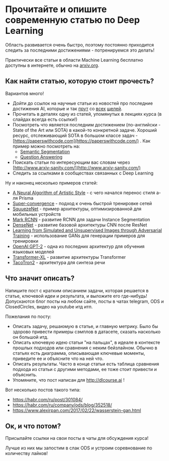 # Прочитайте и опишите современную статью по Deep Learning

Область развивается очень быстро, поэтому постоянно приходится следить за последними достижениями - потренируемся это делать!

Практически все статьи в области Machine Learning бесплатно доступны в интернете, обычно на [arxiv.org](http://arxiv.org).

## Как найти статью, которую стоит прочесть?

Вариантов много!

- Дойти до ссылок на научные статьи из новостей про последние достижения AI, которые и так [прут](https://www.wired.com/story/comedian-machine-ai-learning-puns/) со [всех](https://venturebeat.com/2019/03/18/nvidia-researchers-debut-gaugan-ai-that-creates-fake-landscapes-that-look-real/) [щелей](https://www.technologyreview.com/s/613430/this-ai-generated-musak-shows-us-the-limit-of-artificial-creativity/).
- Прочитать в деталях одну из статей, упомянутых в лекциях курса (в слайдах всегда есть ссылки!)
- Посмотреть что является последним достижением (по-английски - State of the Art или SOTA) в какой-то конкретной задаче. Хороший ресурс, отслеживающий SOTA в большом классе задач - [https://paperswithсode.com](https://paperswithcode.com/) . Как пример можно посмотреть на:
  - [Semantic Segmentation](https://paperswithcode.com/task/semantic-segmentation)
  - [Question Answering](https://paperswithcode.com/task/question-answering)
- Поискать статьи по интересующим вас словам через  [http://www.arxiv-sanity.com/](http://www.arxiv-sanity.com/)
- Следить за ссылками в сообществах связанных с Deep Learning

Ну и наконец несколько примеров статей:

- [A Neural Algorithm of Artistic Style](https://arxiv.org/abs/1508.06576) - с чего начался перенос стиля а-ля Prisma
- [Super-convergence](https://arxiv.org/abs/1708.07120) - подход к очень быстрой тренировке сетей
- [SquuezeNet](https://arxiv.org/abs/1602.07360) - пример архитектуры, оптимизированной для мобильных устройств
- [Mark RCNN](https://arxiv.org/abs/1703.06870) - развитие RCNN для задачи Instance Segmentation
- [DenseNet](https://arxiv.org/abs/1608.06993) - развитие базовой архитектуры CNN после ResNet
- [Learning from Simulated and Unsupervised Images through Adversarial Training](https://arxiv.org/abs/1612.07828) - использование GANs для генерации примеров для тренировки
- [OpenAI GPT-2](https://d4mucfpksywv.cloudfront.net/better-language-models/language_models_are_unsupervised_multitask_learners.pdf) - одна из последних архитектур для обучения языковых моделей
- [Transformer-XL](https://arxiv.org/abs/1901.02860) - развитие архитектуры Transformer
- [TacoTron2](https://arxiv.org/abs/1712.05884) - архитектура для синтеза речи

## Что значит описать?

Напишите пост с кратким описанием задачи, которая решается в статье, ключевой идеи и результата, и выложите его где-нибудь! Допускаются блог посты на любом сайте, посты в чатах telegram, ODS и ClosedCircles, видео на youtube итд итп.

Пожелания по посту:

- Описать задачу, решаюмую в статье, и главную метрику. Было бы здорово привести примеры сэмплов в датасете, сказать насколько он большой итд.
- Описать ключевую идею статьи "на пальцах", в идеале в контексте прошлых подходов или сравнения с неким бейзлайном. Обычно в статьях есть диаграмма, описывающая ключевые моменты, приведите ее и объясните что на ней что.
- Описать результаты. Часто в конце статьи есть таблица сравнения подхода из статьи с другими методами, ее тоже стоит привести и объяснить.
- Упомяните, что пост написан для http://dlcourse.ai !

Вот несколько постов такого типа:
- https://habr.com/ru/post/301084/
- https://habr.com/ru/company/ods/blog/352518/
- https://www.alexirpan.com/2017/02/22/wasserstein-gan.html

## Ок, и что потом?
Присылайте ссылки на свои посты в чаты для обсуждения курса!

Лучше из них мы запостим в слак ODS и устроим соревнование по количеству лайков!
